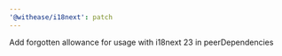```yaml
---
'@withease/i18next': patch
---
```


Add forgotten allowance for usage with i18next 23 in peerDependencies
